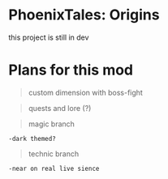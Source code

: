 # PhoenixTales: Origins
this project is still in dev

# Plans for this mod
>custom dimension with boss-fight

>quests and lore (?)

>magic branch

    -dark themed?
>technic branch

    -near on real live sience    
  

